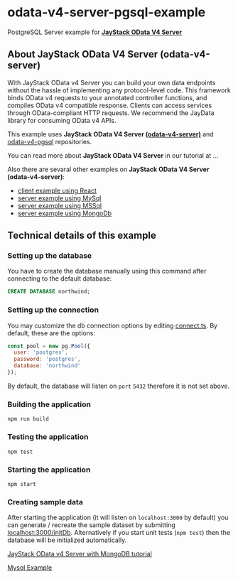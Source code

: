 # odata-v4-server-pgsql-example
PostgreSQL Server example for **[JayStack OData V4 Server](https://github.com/jaystack/odata-v4-server)**

## About JayStack OData V4 Server (odata-v4-server)

With JayStack OData v4 Server you can build your own data endpoints without the hassle of implementing any protocol-level code. This framework binds OData v4 requests to your annotated controller functions, and compiles OData v4 compatible response. Clients can access services through OData-compliant HTTP requests. We recommend the JayData library for consuming OData v4 APIs.

This example uses **JayStack OData V4 Server [(odata-v4-server)](https://github.com/jaystack/odata-v4-server)** and [odata-v4-pgsql](https://github.com/jaystack/odata-v4-pgsql) repositories.

You can read more about **JayStack OData V4 Server** in our tutorial at ...

Also there are sevaral other examples on **JayStack OData V4 Server (odata-v4-server)**:
- [client example using React](https://github.com/jaystack/odata-v4-server-react-client-example)
- [server example using MySql](https://github.com/jaystack/odata-v4-mysql-example)
- [server example using MSSql](https://github.com/jaystack/odata-v4-server-mssql-example)
- [server example using MongoDb](https://github.com/jaystack/odata-v4-server-mongodb-example)

## Technical details of this example
### Setting up the database
You have to create the database manually using this command after connecting to the default database:
```SQL
CREATE DATABASE northwind;
```

### Setting up the connection
You may customize the db connection options
by editing [connect.ts](https://github.com/jaystack/odata-v4-server-pgsql-example/blob/master/src/utils/connect.ts#L29-L30).
By default, these are the options:
```js
const pool = new pg.Pool({
  user: 'postgres',
  password: 'postgres',
  database: 'northwind'
});
```
By default, the database will listen on `port` `5432` therefore it is not set above.

### Building the application
```
npm run build
```

### Testing the application
```
npm test
```

### Starting the application
```
npm start
```

### Creating sample data
After starting the application (it will listen on `localhost:3000` by default) you can generate / recreate the sample dataset
by submitting [localhost:3000/initDb](http://localhost:3000/initDb).
Alternatively if you start unit tests (`npm test`) then the database will be initialized automatically.

[JayStack OData v4 Server with MongoDB tutorial](https://jaydata.org/blog/jaystack-odata-v4-server-with-mongodb-tutorial#wptoc_0_1_0)

[Mysql Example](https://github.com/jaystack/odata-v4-server-mysql-example)
